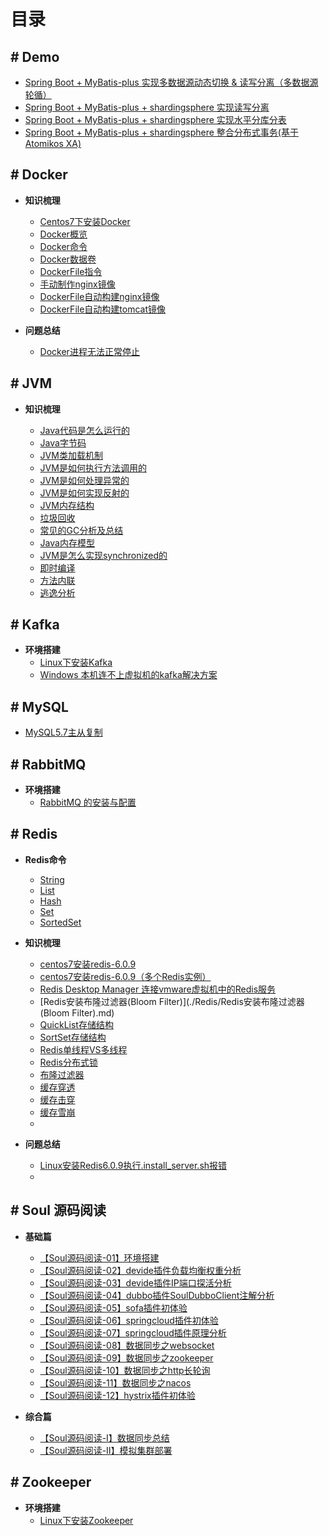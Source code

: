 # 目录


## # Demo

- [Spring Boot + MyBatis-plus 实现多数据源动态切换 & 读写分离（多数据源轮循）](https://github.com/zhu-rundong/blog/issues/3)
- [Spring Boot + MyBatis-plus + shardingsphere 实现读写分离](https://github.com/zhu-rundong/blog/issues/4)
- [Spring Boot + MyBatis-plus + shardingsphere 实现水平分库分表](https://github.com/zhu-rundong/blog/issues/5)
- [Spring Boot + MyBatis-plus + shardingsphere 整合分布式事务(基于Atomikos XA) ](https://github.com/zhu-rundong/blog/issues/6)

## # Docker

- **知识梳理**
    - [Centos7下安装Docker](Docker/Centos7下安装Docker.md)
    - [Docker概览](Docker/Docker概览.md) 
    - [Docker命令](Docker/Docker命令.md)
    - [Docker数据卷](Docker/Docker数据卷.md)
    - [DockerFile指令](Docker/DockerFile指令.md)
    - [手动制作nginx镜像](Docker/手动制作nginx镜像.md)
    - [DockerFile自动构建nginx镜像](Docker/DockerFile自动构建nginx镜像.md)
    - [DockerFile自动构建tomcat镜像](Docker/DockerFile自动构建tomcat镜像.md)
    
- **问题总结**
    - [Docker进程无法正常停止](Docker/Docker进程无法正常停止.md)

## # JVM

- **知识梳理**

    - [Java代码是怎么运行的](JVM/Java代码是怎么运行的.md)
    - [Java字节码](JVM/Java字节码.md)
    - [JVM类加载机制](JVM/JVM类加载机制.md)
    - [JVM是如何执行方法调用的](JVM/JVM是如何执行方法调用的.md)
    - [JVM是如何处理异常的](JVM/JVM是如何处理异常的.md)
    - [JVM是如何实现反射的](JVM/JVM是如何实现反射的.md)
    - [JVM内存结构](JVM/JVM内存结构.md)
    - [垃圾回收](JVM/垃圾回收.md)
    - [常见的GC分析及总结](JVM/常见的GC分析及总结.md)
    - [Java内存模型](JVM/Java内存模型.md)
    - [JVM是怎么实现synchronized的](JVM/JVM是怎么实现synchronized的.md)
    - [即时编译](JVM/即时编译.md)
    - [方法内联](JVM/方法内联.md)
    - [逃逸分析](JVM/逃逸分析.md)

## # Kafka

- **环境搭建**
  - [Linux下安装Kafka](https://github.com/zhu-rundong/blog/issues/43)
  - [Windows 本机连不上虚拟机的kafka解决方案](https://github.com/zhu-rundong/blog/issues/44)
  

## # MySQL

- [MySQL5.7主从复制](https://github.com/zhu-rundong/blog/issues/2)


## # RabbitMQ
- **环境搭建**
  - [RabbitMQ 的安装与配置](https://github.com/zhu-rundong/blog/issues/33)

## # Redis
- **Redis命令**
    - [String](./Redis/String.md)
    - [List](./Redis/List.md)
    - [Hash](./Redis/Hash.md)
    - [Set](./Redis/Set.md)
    - [SortedSet](./Redis/SortedSet.md)
    
- **知识梳理**
    - [centos7安装redis-6.0.9](./Redis/centos7安装redis-6.0.9.md)
    - [centos7安装redis-6.0.9（多个Redis实例）](./Redis/centos7安装redis-6.0.9（多个Redis实例）.md)
    - [Redis Desktop Manager 连接vmware虚拟机中的Redis服务](./Redis/RedisDesktopManager连接vmware虚拟机中的Redis服务.md)
    - [Redis安装布隆过滤器(Bloom Filter)](./Redis/Redis安装布隆过滤器(Bloom Filter).md)
    - [QuickList存储结构](./Redis/QuickList存储结构.md)
    - [SortSet存储结构](./Redis/SortSet存储结构.md)
    - [Redis单线程VS多线程](./Redis/Redis单线程VS多线程.md)
    - [Redis分布式锁](./Redis/Redis分布式锁.md)
    - [布隆过滤器](./Redis/布隆过滤器.md)
    - [缓存穿透](./Redis/缓存穿透.md)
    - [缓存击穿](./Redis/缓存击穿.md)
    - [缓存雪崩](./Redis/缓存雪崩.md)
    - 
    
- **问题总结**
    - [Linux安装Redis6.0.9执行.install_server.sh报错](./Redis/Linux安装Redis6.0.9执行.install_server.sh报错.md)
    - 


##  # Soul 源码阅读

- **基础篇**

  - [【Soul源码阅读-01】环境搭建](https://github.com/zhu-rundong/blog/issues/9)
  - [【Soul源码阅读-02】devide插件负载均衡权重分析](https://github.com/zhu-rundong/blog/issues/10)
  - [【Soul源码阅读-03】devide插件IP端口探活分析](https://github.com/zhu-rundong/blog/issues/21)
  - [【Soul源码阅读-04】dubbo插件SoulDubboClient注解分析](https://github.com/zhu-rundong/blog/issues/11) 
  - [【Soul源码阅读-05】sofa插件初体验](https://github.com/zhu-rundong/blog/issues/12) 
  - [【Soul源码阅读-06】springcloud插件初体验](https://github.com/zhu-rundong/blog/issues/13) 
  - [【Soul源码阅读-07】springcloud插件原理分析](https://github.com/zhu-rundong/blog/issues/22)
  - [【Soul源码阅读-08】数据同步之websocket](https://github.com/zhu-rundong/blog/issues/14)
  - [【Soul源码阅读-09】数据同步之zookeeper](https://github.com/zhu-rundong/blog/issues/15) 
  - [【Soul源码阅读-10】数据同步之http长轮询](https://github.com/zhu-rundong/blog/issues/16) 
  - [【Soul源码阅读-11】数据同步之nacos](https://github.com/zhu-rundong/blog/issues/17)
  - [【Soul源码阅读-12】hystrix插件初体验](https://github.com/zhu-rundong/blog/issues/25)
- **综合篇**

  - [【Soul源码阅读-Ⅰ】数据同步总结](https://github.com/zhu-rundong/blog/issues/23)
  - [【Soul源码阅读-Ⅱ】模拟集群部署](https://github.com/zhu-rundong/blog/issues/24)

##  # Zookeeper

- **环境搭建**
  - [Linux下安装Zookeeper](https://github.com/zhu-rundong/blog/issues/42)

